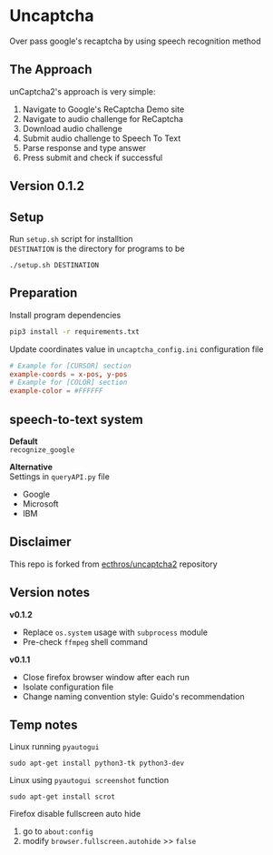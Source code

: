 # Uncaptcha
Over pass google's recaptcha by using speech recognition method

## The Approach

unCaptcha2's approach is very simple:
1. Navigate to Google's ReCaptcha Demo site
2. Navigate to audio challenge for ReCaptcha
3. Download audio challenge
4. Submit audio challenge to Speech To Text
5. Parse response and type answer
6. Press submit and check if successful

## Version 0.1.2

## Setup
Run `setup.sh` script for installtion  
`DESTINATION` is the directory for programs to be
```
./setup.sh DESTINATION
```

## Preparation
Install program dependencies
```sh
pip3 install -r requirements.txt
```

Update coordinates value in `uncaptcha_config.ini` configuration file
```conf
# Example for [CURSOR] section
example-coords = x-pos, y-pos
# Example for [COLOR] section
example-color = #FFFFFF
```

## speech-to-text system 
**Default**  
`recognize_google`  

**Alternative**  
Settings in `queryAPI.py` file
- Google 
- Microsoft
- IBM


## Disclaimer
This repo is forked from [ecthros/uncaptcha2](https://github.com/ecthros/uncaptcha2) repository


## Version notes
**v0.1.2**
- Replace `os.system` usage with `subprocess` module
- Pre-check `ffmpeg` shell command

**v0.1.1**
- Close firefox browser window after each run
- Isolate configuration file
- Change naming convention style: Guido's recommendation


## Temp notes
Linux running `pyautogui`
```
sudo apt-get install python3-tk python3-dev
```
Linux using `pyautogui screenshot` function
```
sudo apt-get install scrot
```

Firefox disable fullscreen auto hide
1. go to `about:config`
1. modify `browser.fullscreen.autohide` >> `false` 